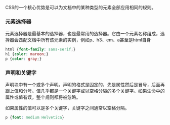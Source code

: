 CSS的一个核心优势是可以为文档中的某种类型的元素全部应用相同的规则。

### 元素选择器
元素选择器是最基本的选择器，也是最常用的选择器。它由一个元素名称组成，选择器会匹配文档中所有该元素的实例，例如p、h3、em、a甚至是html自身
```CSS
html {font-family: sans-serif;}
h1 {color: maroon;}
p {color: gray;}
```

### 声明和关键字
声明块中有一个或多个声明。声明的格式是固定的，先是属性然后是冒号，后面再跟上值和分号。值几乎都是一个关键字或以空格分隔的多个关键字。如果生命中的属性或值有误，整个规则都将被忽略。

如果属性的值可以是多个关键字，关键字之间通常以空格分隔。
```CSS
p {font: medium Helvetica}
```

